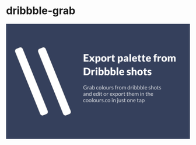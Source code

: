 # dribbble-grab

![Description Banner](https://github.com/Utkarshbhimte/dribbble-grab/raw/master/banner.png)
